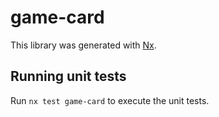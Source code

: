 # game-card

This library was generated with [Nx](https://nx.dev).

## Running unit tests

Run `nx test game-card` to execute the unit tests.
